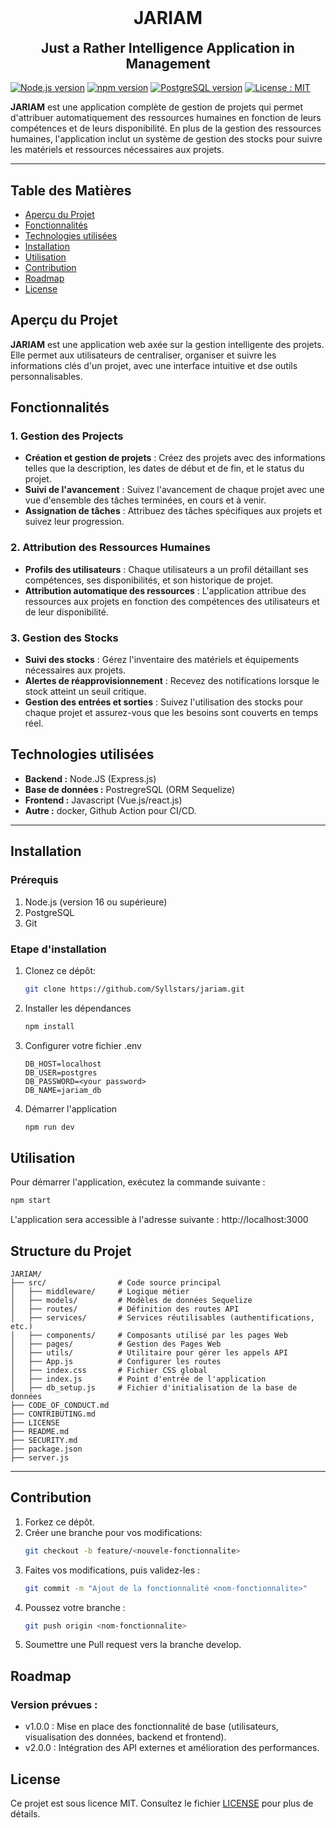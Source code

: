 <h1 align="center" style="margin-top: 0;">JARIAM</h1>
<h2 align="center" style="margin-top:0;">Just a Rather Intelligence Application in Management</h2>

[![Node.js
version](https://img.shields.io/badge/Node.js-v18.17.1-green.svg)](https://nodejs.org/)
[![npm
version](https://img.shields.io/badge/npm-v9.6.7-blue.svg)](https://www.npmjs.com/)
[![PostgreSQL
version](https://img.shields.io/badge/PostgreSQL-latest-blue.svg)](https://www.postgresql.org/)
[![License :
MIT](https://img.shields.io/badge/License-MIT-yellow.svg)](https://opensource.org/licenses/MIT)

**JARIAM** est une application complète de gestion de projets qui permet d'attribuer automatiquement des ressources humaines en fonction de leurs compétences et de leurs disponibilité. En plus de la gestion des ressources humaines, l'application inclut un système de gestion des stocks pour suivre les matériels et ressources nécessaires aux projets.

---

## Table des Matières
- [Aperçu du Projet](#aperçu-du-projet)
- [Fonctionnalités](#fonctionnalités)
- [Technologies utilisées](#technologies-utilisées)
- [Installation](#installation)
- [Utilisation](#utilisation)
- [Contribution](#contribution)
- [Roadmap](#roadmap)
- [License](#license)

## Aperçu du Projet

**JARIAM** est une application web axée sur la gestion intelligente des projets. Elle permet aux utilisateurs de centraliser, organiser et suivre les informations clés d'un projet, avec une interface intuitive et dse outils personnalisables.

## **Fonctionnalités**
### 1. Gestion des Projects
- **Création et gestion de projets** : Créez des projets avec des informations telles que la description, les dates de début et de fin, et le status du projet.
- **Suivi de l'avancement** : Suivez l'avancement de chaque projet avec une vue d'ensemble des tâches terminées, en cours et à venir.
- **Assignation de tâches** : Attribuez des tâches spécifiques aux projets et suivez leur progression.

### 2. Attribution des Ressources Humaines
- **Profils des utilisateurs** : Chaque utilisateurs a un profil détaillant ses compétences, ses disponibilités, et son historique de projet.
- **Attribution automatique des ressources** : L'application attribue des ressources aux projets en fonction des compétences des utilisateurs et de leur disponibilité.

### 3. Gestion des Stocks
- **Suivi des stocks** : Gérez l'inventaire des matériels et équipements nécessaires aux projets.
- **Alertes de réapprovisionnement** : Recevez des notifications lorsque le stock atteint un seuil critique.
- **Gestion des entrées et sorties** : Suivez l'utilisation des stocks pour chaque projet et assurez-vous que les besoins sont couverts en temps réel.

## **Technologies utilisées**
- **Backend :** Node.JS (Express.js)
- **Base de données :** PostregreSQL (ORM Sequelize)
- **Frontend :** Javascript (Vue.js/react.js)
- **Autre :** docker, Github Action pour CI/CD.

---

## **Installation**
### **Prérequis**
1. Node.js (version 16 ou supérieure)
2. PostgreSQL
3. Git

### **Etape d'installation**
1. Clonez ce dépôt:
   ```bash
   git clone https://github.com/Syllstars/jariam.git
   ```
3. Installer les dépendances
   ```bash
   npm install
   ```
5. Configurer votre fichier .env
   ```Env
   DB_HOST=localhost
   DB_USER=postgres
   DB_PASSWORD=<your password>
   DB_NAME=jariam_db
   ```
7. Démarrer l'application
   ```bash
   npm run dev
   ```

## **Utilisation**
Pour démarrer l'application, exécutez la commande suivante :
  ```bash
  npm start
  ```
L'application sera accessible à l'adresse suivante : http://localhost:3000

## **Structure du Projet**
```plaintext
JARIAM/
├── src/                # Code source principal
│   ├── middleware/     # Logique métier
│   ├── models/         # Modèles de données Sequelize
│   ├── routes/         # Définition des routes API
│   ├── services/       # Services réutilisables (authentifications, etc.)
│   ├── components/     # Composants utilisé par les pages Web
│   ├── pages/          # Gestion des Pages Web
│   ├── utils/          # Utilitaire pour gérer les appels API
│   ├── App.js          # Configurer les routes
│   ├── index.css       # Fichier CSS global
│   ├── index.js        # Point d'entrée de l'application
│   ├── db_setup.js     # Fichier d'initialisation de la base de données
├── CODE_OF_CONDUCT.md
├── CONTRIBUTING.md
├── LICENSE
├── README.md
├── SECURITY.md
├── package.json
├── server.js
```

---

## **Contribution**
1. Forkez ce dépôt.
2. Créer une branche pour vos modifications:
   ```bash
   git checkout -b feature/<nouvele-fonctionnalite>
   ```
3. Faites vos modifications, puis validez-les :
   ```bash
   git commit -m "Ajout de la fonctionnalité <nom-fonctionnalite>"
   ```
5. Poussez votre branche :
   ```bash
   git push origin <nom-fonctionnalite>
   ```
7. Soumettre une Pull request vers la branche develop.

## **Roadmap**
### **Version prévues :**
- v1.0.0 : Mise en place des fonctionnalité de base (utilisateurs, visualisation des données, backend et frontend).
- v2.0.0 : Intégration des API externes et amélioration des performances.

## **License**
Ce projet est sous licence MIT. Consultez le fichier [LICENSE](LICENSE) pour plus de détails.
